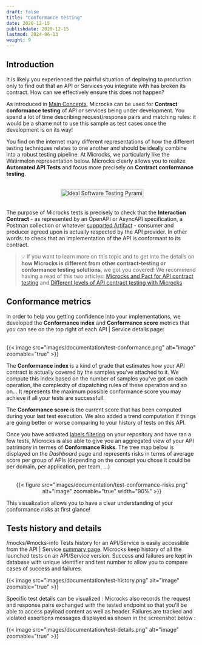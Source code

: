 ```yaml
---
draft: false
title: "Conformance testing"
date: 2020-12-15
publishdate: 2020-12-15
lastmod: 2024-06-13
weight: 9
---
```


## Introduction

It is likely you experienced the painful situation of deploying to production only to find out that an API or Services you integrate with has broken its contract. How can we effectively ensure this does not happen?

As introduced in [Main Concepts](/documentation/overview/main-concepts), Microcks can be used for **Contract conformance testing** of API or services being under development. You spend a lot of time describing request/response pairs and matching rules: it would be a shame not to use this sample as test cases once the development is on its way!

You find on the internet many different representations of how the different testing techniques relates to one another and should be ideally combine into a robust testing pipeline. At Microcks, we particularly like the Watirmelon representation below. Microcks clearly allows you to realize **Automated API Tests** and focus more precisely on **Contract conformance testing**.

<br/>
<div align="center">
  <img alt="Ideal Software Testing Pyrami" src="https://miro.medium.com/max/1400/0*f2vFclaitRRo1w2i.jpg" style="max-width: 70%; border-color: #dddddd; border-style: solid !important"/>
</div>
<br/>

The purpose of Microcks tests is precisely to check that the **Interaction Contract** - as represented by an OpenAPI or AsyncAPI specification, a Postman collection or whatever [supported Artifact](/documentation/references/artifacts) - consumer and producer agreed upon is actually respected by the API provider. In other words: to check that an implementation of the API is conformant to its contract.

> 💡 If you want to learn more on this topic and to get into the details on **how Microcks is different from other contract-testing or conformance testing solutions**, we got you covered! We recommend having a read of this two articles: [Microcks and Pact for API contract testing](https://medium.com/@lbroudoux/microcks-and-pact-for-api-contract-testing-3e0e7d4516ca) and [Different levels of API contract testing with Microcks](https://medium.com/@lbroudoux/different-levels-of-api-contract-testing-with-microcks-ccc0847f8c97) 

## Conformance metrics

In order to help you getting confidence into your implementations, we developed the **Conformance index** and **Conformance score** metrics that you can see on the top right of each API | Service details page:

<br/>
{{< image src="images/documentation/test-conformance.png" alt="image" zoomable="true" >}}
<br/>

The **Conformance index** is a kind of grade that estimates how your API contract is actually covered by the samples you've attached to it. We compute this index based on the number of samples you've got on each operation, the complexity of dispatching rules of these operation and so on... It represents the maximum possible conformance score you may achieve if all your tests are successfull.

The **Conformance score** is the current score that has been computed during your last test execution. We also added a trend computation if things are going better or worse comparing to your history of tests on this API.

Once you have activated [labels filtering](/documentation/guides/administration/organizing-repository/#1-applying-labels) on your repository and have ran a few tests, Microcks is also able to give you an aggregated view of your API patrimony in termes of **Conformance Risks**. The tree map below is displayed on the *Dashboard* page and represents risks in terms of average score per group of APIs (depending on the concept you chose it could be per domain, per application, per team, ...)

<div align="center">
<br/>
{{< figure src="images/documentation/test-conformance-risks.png" alt="image" zoomable="true" width="90%" >}}
<br/>
</div>

This visualization allows you to have a clear understanding of your conformance risks at first glance!

## Tests history and details
/mocks/#mocks-info
Tests history for an API/Service is easily accessible from the API | Service [summary page](/documentation/tutorials/getting-started/#viewing-an-api). Microcks keep history of all the launched tests on an API/Service version. Success and failures are kept in database with unique identifier and test number to allow you to compare cases of success and failures.

{{< image src="images/documentation/test-history.png" alt="image" zoomable="true" >}}

Specific test details can be visualized : Microcks also records the request and response pairs exchanged with the tested endpoint so that you'll be able to access payload content as well as header. Failures are tracked and violated assertions messages displayed as shown in the screenshot below :

{{< image src="images/documentation/test-details.png" alt="image" zoomable="true" >}}

